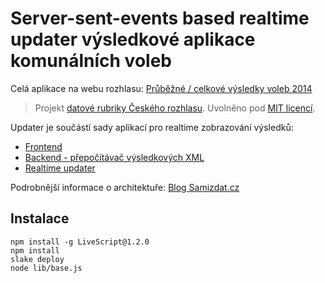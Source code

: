 # Server-sent-events based realtime updater výsledkové aplikace komunálních voleb

Celá aplikace na webu rozhlasu: [Průběžné / celkové výsledky voleb 2014](http://www.rozhlas.cz/zpravy/volby2014_vysledky/)

> Projekt [datové rubriky Českého rozhlasu](http://www.rozhlas.cz/zpravy/data/). Uvolněno pod [MIT licencí](http://opensource.org/licenses/MIT).

Updater je součástí sady aplikací pro realtime zobrazování výsledků:

* [Frontend](https://github.com/rozhlas/Komunalky-2014-scitaci-aplikace-frontend)
* [Backend - přepočítávač výsledkových XML](https://github.com/rozhlas/Komunalky-2014-scitaci-aplikace-backend)
* [Realtime updater](https://github.com/rozhlas/Komunalky-2014-scitaci-aplikace-updater)

Podrobnější informace o architektuře: [Blog Samizdat.cz](https://samizdat.cz/blog/?p=74)

## Instalace

    npm install -g LiveScript@1.2.0
    npm install
    slake deploy
    node lib/base.js
